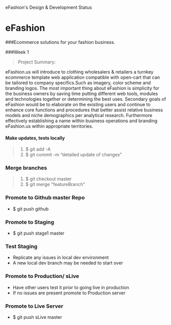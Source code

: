 eFashion's Design & Development Status

# eFashion

###Ecommerce solutions for your fashion business.


###Week 1
> Project Summary:

eFashion.us will introduce to clothing wholesalers & retailers a turnkey ecommerce template web application compatible with open-cart that can be tailored to company specifics.Such as imagery, color scheme and branding logos. The most important thing about eFashion is simplicity for the business owners by saving time putting different web tools, modules and technologies together or determining the best uses. Secondary goals of eFashion would be to elaborate on the existing users and continue to enhance core functions and procedures that better assist relative business models and niche demographics per analytical research. Furthermore effectively establishing a name within business operations and branding eFashion.us within appropriate territories.


#### Make updates, tests locally
> 1. $ git add -A
> 2. $ git commit -m “detailed update of changes”

### Merge branches
> 1. $ git checkout master
> 2. $ git  merge "featureBranch"

### Promote to Github master Repo
* $ git push github

### Promote to Staging
* $ git push stage1 master

### Test Staging
* Replicate any issues in local dev environment
* A new local dev branch may be needed to start over

### Promote to Production/ sLive
* Have other users test it prior to going live in production
* If no issues are present promote to Production server

### Promote to Live Server
* $ git push sLive master